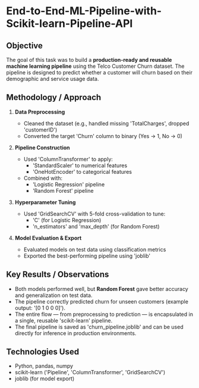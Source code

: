 # End-to-End-ML-Pipeline-with-Scikit-learn-Pipeline-API

## Objective

The goal of this task was to build a **production-ready and reusable machine learning pipeline** using the Telco Customer Churn dataset. The pipeline is designed to predict whether a customer will churn based on their demographic and service usage data.


##  Methodology / Approach

1. **Data Preprocessing**  
   - Cleaned the dataset (e.g., handled missing 'TotalCharges', dropped 'customerID')
   - Converted the target 'Churn' column to binary (Yes → 1, No → 0)

2. **Pipeline Construction**  
   - Used 'ColumnTransformer' to apply:
     - 'StandardScaler' to numerical features
     - 'OneHotEncoder' to categorical features
   - Combined with:
     - 'Logistic Regression' pipeline
     - 'Random Forest' pipeline

3. **Hyperparameter Tuning**  
   - Used 'GridSearchCV' with 5-fold cross-validation to tune:
     - 'C' (for Logistic Regression)
     - 'n_estimators' and 'max_depth' (for Random Forest)

4. **Model Evaluation & Export**  
   - Evaluated models on test data using classification metrics
   - Exported the best-performing pipeline using 'joblib'


##  Key Results / Observations

- Both models performed well, but **Random Forest** gave better accuracy and generalization on test data.
- The pipeline correctly predicted churn for unseen customers (example output: '[0 1 0 0 0]').
- The entire flow — from preprocessing to prediction — is encapsulated in a single, reusable 'scikit-learn' pipeline.
- The final pipeline is saved as 'churn_pipeline.joblib' and can be used directly for inference in production environments.


##  Technologies Used

- Python, pandas, numpy  
- scikit-learn ('Pipeline', 'ColumnTransformer', 'GridSearchCV')  
- joblib (for model export)
